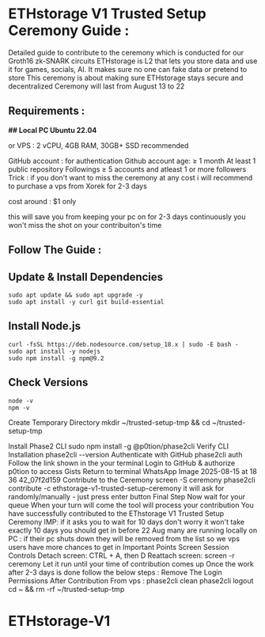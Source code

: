# ETHstorage V1 Trusted Setup Ceremony Guide :
Detailed guide to contribute to the ceremony which is conducted for our Groth16 zk-SNARK circuits
ETHstorage is L2 that lets you store data and use it for games, socials, AI. It makes sure no one can fake data or pretend to store
This ceremony is about making sure ETHstorage stays secure and decentralized
Ceremony will last from August 13 to 22
## Requirements :
**## Local PC Ubuntu 22.04**

or VPS : 2 vCPU, 4GB RAM, 30GB+ SSD recommended

GitHub account : for authentication
Github account age: ≥ 1 month
At least 1 public repository
Followings ≥ 5 accounts and atleast 1 or more followers
Trick : if you don't want to miss the ceremony at any cost i will recommend to purchase a vps from Xorek for 2-3 days

cost around : $1 only

this will save you from keeping your pc on for 2-3 days continuously
you won't miss the shot on your contribuiton's time
## Follow The Guide :
## Update & Install Dependencies
```
sudo apt update && sudo apt upgrade -y
sudo apt install -y curl git build-essential
```
## Install Node.js
```
curl -fsSL https://deb.nodesource.com/setup_18.x | sudo -E bash -
sudo apt install -y nodejs
sudo npm install -g npm@9.2
```
## Check Versions
```
node -v
npm -v
```
Create Temporary Directory
mkdir ~/trusted-setup-tmp && cd ~/trusted-setup-tmp

Install Phase2 CLI
sudo npm install -g @p0tion/phase2cli
Verify CLI Installation
phase2cli --version
Authenticate with GitHub
phase2cli auth
Follow the link shown in the your terminal
Login to GitHub & authorize p0tion to access Gists
Return to terminal WhatsApp Image 2025-08-15 at 18 36 42_07f2d159
Contribute to the Ceremony
screen -S ceremony
phase2cli contribute -c ethstorage-v1-trusted-setup-ceremony
it will ask for randomly/manually - just press enter button
Final Step
Now wait for your queue
When your turn will come the tool will process your contribution
You have successfully contributed to the EThstorage V1 Trusted Setup Ceremony
IMP: if it asks you to wait for 10 days don't worry it won't take exactly 10 days you should get in before 22 Aug
many are running locally on PC :
if their pc shuts down they will be removed from the list
so we vps users have more chances to get in
Important Points
Screen Session Controls
Detach screen: CTRL + A, then D
Reattach screen: screen -r ceremony
Let it run until your time of contribution comes up
Once the work after 2-3 days is done follow the below steps :
Remove The Login Permissions After Contribution From vps :
phase2cli clean
phase2cli logout
cd ~ && rm -rf ~/trusted-setup-tmp
# ETHstorage-V1
